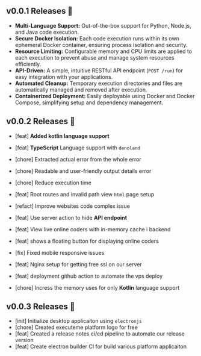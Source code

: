 ## v0.0.1 Releases 🎉

- **Multi-Language Support:** Out-of-the-box support for Python, Node.js, and Java code execution.
- **Secure Docker Isolation:** Each code execution runs within its own ephemeral Docker container, ensuring process isolation and security.
- **Resource Limiting:** Configurable memory and CPU limits are applied to each execution to prevent abuse and manage system resources efficiently.
- **API-Driven:** A simple, intuitive RESTful API endpoint (`POST /run`) for easy integration with your applications.
- **Automated Cleanup:** Temporary execution directories and files are automatically managed and removed after execution.
- **Containerized Deployment:** Easily deployable using Docker and Docker Compose, simplifying setup and dependency management.

## v0.0.2 Releases 🎉

- [feat] **Added kotlin language support**
- [feat] **TypeScript** Language support with `denoland`
- [chore] Extracted actual error from the whole error
- [chore] Readable and user-friendly output details error
- [chore] Reduce execution time
- [feat] Root routes and invalid path view `html` page setup
- [refact] Improve websites code complex issue
- [feat] Use server action to hide **API endpoint**

- [feat] View live online coders with in-memory cache i backend
- [feat] shows a floating button for displaying online coders
- [fix] Fixed mobile responsive issues
- [feat] Nginx setup for getting free ssl on our server
- [feat] deployment github action to automate the vps deploy
- [chore] Incress the memory uses for only **Kotlin** language support

## v0.0.3 Releases 🎉

- [init] Initialize desktop applicaiton using `electronjs`
- [chore] Created executeme platform logo for free
- [feat] Created a release notes ci/cd pipeline to automate our release version
- [feat] Create electron builder CI for build various platform applicaiton
